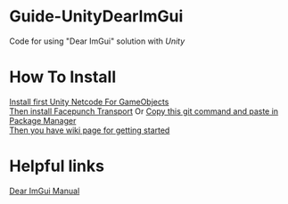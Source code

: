 # Guide-UnityDearImGui

Code for using "Dear ImGui" solution with <em>Unity</em>

# How To Install

[Install first Unity Netcode For GameObjects](https://docs-multiplayer.unity3d.com/netcode/current/installation/install)<br/>
[Then install Facepunch Transport](https://github.com/Unity-Technologies/multiplayer-community-contributions/tree/main/Transports/com.community.netcode.transport.facepunch) Or [Copy this git command and paste in Package Manager](https://github.com/Unity-Technologies/multiplayer-community-contributions.git?path=/Transports/com.community.netcode.transport.facepunch)<br/>
[Then you have wiki page for getting started](https://wiki.facepunch.com/steamworks/)<br/>

# Helpful links

[Dear ImGui Manual](https://pthom.github.io/imgui_manual_online/manual/imgui_manual.html)<br/>
